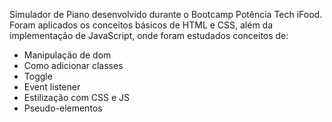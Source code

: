 Simulador de Piano desenvolvido durante o Bootcamp Potência Tech iFood. Foram aplicados os conceitos básicos de HTML e CSS, além da implementação de JavaScript, onde foram estudados conceitos de:
- Manipulação de dom
- Como adicionar classes
- Toggle
- Event listener
- Estilização com CSS e JS
- Pseudo-elementos